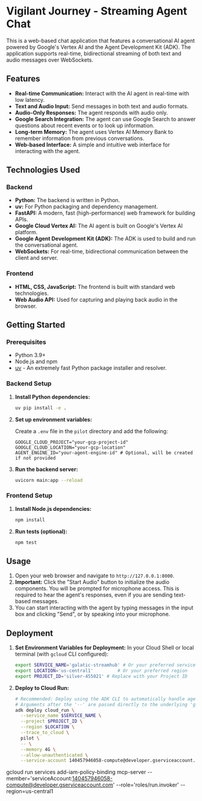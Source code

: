 # Vigilant Journey - Streaming Agent Chat

This is a web-based chat application that features a conversational AI agent powered by Google's Vertex AI and the Agent Development Kit (ADK). The application supports real-time, bidirectional streaming of both text and audio messages over WebSockets.

## Features

*   **Real-time Communication:** Interact with the AI agent in real-time with low latency.
*   **Text and Audio Input:** Send messages in both text and audio formats.
*   **Audio-Only Responses:** The agent responds with audio only.
*   **Google Search Integration:** The agent can use Google Search to answer questions about recent events or to look up information.
*   **Long-term Memory:** The agent uses Vertex AI Memory Bank to remember information from previous conversations.
*   **Web-based Interface:** A simple and intuitive web interface for interacting with the agent.

## Technologies Used

### Backend

*   **Python:** The backend is written in Python.
*   **uv:** For Python packaging and dependency management.
*   **FastAPI:** A modern, fast (high-performance) web framework for building APIs.
*   **Google Cloud Vertex AI:** The AI agent is built on Google's Vertex AI platform.
*   **Google Agent Development Kit (ADK):** The ADK is used to build and run the conversational agent.
*   **WebSockets:** For real-time, bidirectional communication between the client and server.

### Frontend

*   **HTML, CSS, JavaScript:** The frontend is built with standard web technologies.
*   **Web Audio API:** Used for capturing and playing back audio in the browser.

## Getting Started

### Prerequisites

*   Python 3.9+
*   Node.js and npm
*   [uv](https://github.com/astral-sh/uv) - An extremely fast Python package installer and resolver.

### Backend Setup

1.  **Install Python dependencies:**

    ```bash
    uv pip install -e .
    ```

2.  **Set up environment variables:**

    Create a `.env` file in the `pilot` directory and add the following:

    ```
    GOOGLE_CLOUD_PROJECT="your-gcp-project-id"
    GOOGLE_CLOUD_LOCATION="your-gcp-location"
    AGENT_ENGINE_ID="your-agent-engine-id" # Optional, will be created if not provided
    ```

3.  **Run the backend server:**

    ```bash
    uvicorn main:app --reload
    ```

### Frontend Setup

1.  **Install Node.js dependencies:**

    ```bash
    npm install
    ```

2.  **Run tests (optional):**

    ```bash
    npm test
    ```

## Usage

1.  Open your web browser and navigate to `http://127.0.0.1:8000`.
2.  **Important:** Click the "Start Audio" button to initialize the audio components. You will be prompted for microphone access. This is required to hear the agent's responses, even if you are sending text-based messages.
3.  You can start interacting with the agent by typing messages in the input box and clicking "Send", or by speaking into your microphone.

## Deployment

1.  **Set Environment Variables for Deployment:**
    In your Cloud Shell or local terminal (with `gcloud` CLI configured):
    ```bash
    export SERVICE_NAME='galatic-streamhub' # Or your preferred service name
    export LOCATION='us-central1'         # Or your preferred region
    export PROJECT_ID='silver-455021' # Replace with your Project ID
    ```

2.  **Deploy to Cloud Run:**
    ```bash
    # Recommended: Deploy using the ADK CLI to automatically handle agent-specific setup.
    # Arguments after the '--' are passed directly to the underlying 'gcloud run deploy' command.
    adk deploy cloud_run \
      --service_name $SERVICE_NAME \
      --project $PROJECT_ID \
      --region $LOCATION \
      --trace_to_cloud \
      pilot \
      -- \
      --memory 4G \
      --allow-unauthenticated \
      --service-account 140457946058-compute@developer.gserviceaccount.com
    ```
gcloud run services add-iam-policy-binding mcp-server --member='serviceAccount:140457946058-compute@developer.gserviceaccount.com' --role='roles/run.invoker' --region=us-central1
